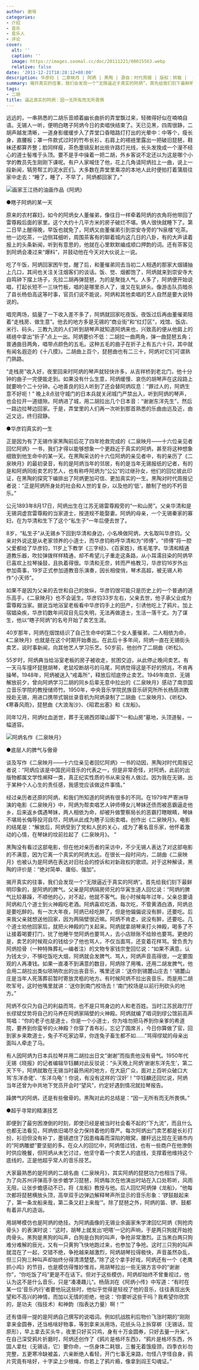 ```yaml
---
author: 谢培
categories:
- 介绍
- 音乐
- 音乐人
- 评论
cover:
  alt: ''
  caption: ''
  image: https://images.soomal.cc/doc/20111221/00015563.webp
  relative: false
date: '2011-12-21T18:28:12+08:00'
description: 华彦钧 | 二泉映月 | 阿炳 | 黑陶 | 源自：时代周报 | 版权：转载 |  平均/总评分：09.92/129
summary: 揭开真实的往事，我们会发现一个“无限逼近于真实的阿炳”。首先给我们刻下最鲜明印象的，是阿炳的脾气。父亲是阿炳隔房师兄的华寅生道人回忆说：“阿炳的脾气比较暴躁，不顺他的心，对不起，他就不客气。我小时候每年过年，父亲总要请阿炳和几个道士到火神殿吃老酒。阿炳喜欢吃酒，每次吃，不管黄酒白酒，阿炳总是要吃醉的……
tags:
- 二胡
title: 逼近真实的阿炳：因一无所有而无所畏惧
---
```


远远的，一串熟悉的二胡乐音顺着幽长曲折的弄堂飘过来，轻微得好似在喃喃自语。无锡人一听，便明白瞎子阿炳今日的卖唱快结束了。天已见黑，四周很静，二胡声越发清晰，一道身影缓缓步入了弄堂口昏暗路灯打出的光晕中：中等个，瘦长身，直腰板；罩一件款式过时的竹布长衫，右肩上的褡裢里露出一把破旧琵琶，鞋袜还都算齐整；脸同样瘦，茶色墨镜反射出些许路灯光线，长头发挽成一个漫不经心的道士髻堆于头顶。要不是手中操着一把二胡，外乡客说不定还以为这是哪个小学的教员先生刚刚下课呢。有户人家喊住了他，花上几角请阿炳拉上一曲，说上一段新闻，犒劳帮工的泥水匠们。大多数在弄堂里乘凉的本地人此时便拍打着蒲扇往家中走去：“睡了，睡了，不早了，阿炳都回家了。”

![画家王江扬的油画作品《阿炳》](https://images.soomal.cc/doc/20111221/00015563.webp)





●瞎子阿炳的某一天

原来的农村寡妇，如今的阿炳女人董催弟，像往日一样牵着阿炳的衣角将他带回了雷尊殿后面的家里。这个大约十几平方米的房子破烂不堪。俩人很快就睡下了。第二日早上醒得晚，早饭也就免了，阿炳又由董催弟引到崇安寺旁的“N泉楼”吃茶。他一边吃茶，一边侧耳细听，周围茶客有的聊着城内这几日的八卦，有的大声读着报上的头条新闻，听到有意思的，他就在心里默默编成顺口押韵的词。还有茶客见到阿炳会凑过来“爆料”，并鼓动他在今天对大伙说上一说。

吃了午饭，阿炳回家困午觉，醒了后，和董催弟同去当初二人相遇的那家大烟铺抽上几口，其间也关注关注烟客们的谈话。饭、觉、烟都饱了，阿炳就来到崇安寺大自鸣钟下摆上场子，先拉二胡再弹琵琶，为的是聚拢人气。人多了，阿炳便开始说唱，打起长短不一三块竹板，唱的是哪里杀人了，谁又在轧姘头。像游击队员暗杀了县长杨伯高这等时事，官员们说不能说，阿炳和其他卖唱的艺人自然是要大说特说的。

唱完两场，掂量了一下收入差不多了，阿炳就回家吃夜饭。夜饭过后再由董催弟陪着“走栈房、做生意”。他去的地方多是无锡的“商业街”和“红灯区”，戏馆、饭店、米行、码头，三教九流的人们听到胡琴声就知道阿炳来也，兴致高的便从他肩上的褡裢中拿出“折子”点上一出。阿炳要价不低：二胡拉一曲两角，弹一曲琵琶五角；普通曲目两角，唱带点颜色的五毛。这种五毛的曲子在折子上有五六十只，其中就有闻名遐迩的《十八摸》。二胡曲上百个，琵琶曲也有二三十，阿炳对它们可谓熟门熟路。

“走栈房”收入好，夜里回来时阿炳的琴声就轻快许多，从吉祥桥到老北门，他十分钟的曲子一完便能走到。如果没有什么生意，阿炳缓慢、哀伤的胡琴声在这段路上就要响个二十分钟。心地善良的妇人听到了还会替阿炳叹息：“罪过人的，阿炳生意不好呃！” 晚上8点驻守城门的日本兵就关闭城门严禁出入，听到阿炳的琴声，也会拉开一道缝隙。阿炳进了城，用二胡拉出几个日本音：“谢谢东洋先生”，然后一路边拉琴边回家。于是，弄堂里的人们再一次听到那首熟悉的乐曲由远及近，由近又远，终归寂静。

●华彦钧真实的一生

正是因为有了无锡作家黑陶前后花了四年抢救完成的《二泉映月――十六位亲见者回忆阿炳》一书，我们才得以能够想象一个更趋近于真实的阿炳，甚至将这种想象细致到他生命中的某一天。在黑陶采访的十六位阿炳的亲见者中，有的亲历了《二泉映月》的最初录音，有的是阿炳当年的邻居，有的是当年无锡报纸的记者，有的是和阿炳同街卖艺的艺人，也有称呼阿炳为“公公”的过继孙女，他们的回忆彼此印证，在黑陶的探究下编排出了阿炳更加可信、更加真实的一生。黑陶对时代周报记者说：“正是阿炳所身处的社会和人世的复杂，以及他的‘低’，酿制了他的不朽音乐。”

公元1893年8月17日，阿炳出生在江苏无锡雷尊殿旁的“一和山房”。父亲华清和是无锡洞虚宫雷尊殿的当家道士，按道规不能娶妻。阿炳的母亲，一个无锡秦家的寡妇，在为华清和生下了这个“私生子”一年后便去世了。

8岁，“私生子”从无锡乡下回到华清和身边，小名唤做阿炳，大名取叫华彦钧。父亲对外说这是从老家领养的小道士，而华彦钧称呼华清和为“师傅”。“师傅”将一腔父爱都给了华彦钧，11岁上下教学《三字经》、《百家姓》，练毛笔字。华清和精通道教乐器，吹拉弹拨样样精通，却不希望儿子重走这条路，从小耳濡目染的阿炳早已喜欢上拉琴操鼓，且执着得很。华清和无奈，转而严格教习，华彦钧16岁外出参加斋事，19岁正式参加道教音乐演奏，因长相俊俏，琴术高超，被无锡人称作“小天师”。

如果不是因为父亲的去世和自己的放纵，华彦钧很可能只是历史上的一个普通的道乐高手，《二泉映月》也不会诞生。华彦钧33岁左右，父亲去世，他子承父业成为雷尊殿当家。据说当地浴室老板看中华彦钧手上的田产，引诱他吃上了鸦片。加上宿娼染疾，华彦钧数年间双目先后失明，无法再做道士，生活一落千丈。为了谋生，他以“瞎子阿炳”的名号开始了卖艺生涯。

40岁那年，阿炳在烟馆结识了自己生命中的第二个女人董催弟，二人相依为命，《二泉映月》也就是在这个时期开始奏出。在此后十多年间，阿炳一直在无锡街头卖艺，说时事新闻，向其他艺人学习乐艺。50岁前，他创作了二胡曲《听松》。

55岁时，阿炳典当给浴室老板的房子被收走，贫困交迫，从此停止晚间卖艺。有一天马车撞坏琵琶胡琴，老鼠咬断胡弓的马尾，阿炳觉得这是不好的预兆，不肯再操琴。1948年，阿炳被送入“戒毒所”，释放后彻底停止卖艺。1949年南京、无锡解放前夕，曾向阿炳学习二胡的同乡后辈无意中拉出的《二泉映月》感动了南京国立音乐学院的教授储师竹。1950年，中央音乐学院民族音乐研究所所长杨荫浏教授赴无锡，用进口携带式钢丝录音机为阿炳录制了二胡曲《二泉映月》、《听松》、《寒春风雨》，琵琶曲《大浪淘沙》、《昭君出塞》和《龙船》。

同年12月，阿炳吐血逝世，葬于无锡西郊璨山脚下“一和山房”墓地，头顶道髻，一幅道容。

![阿炳名作《二泉映月》](https://images.soomal.cc/doc/20111221/00015562.webp)





●底层人的脾气与傲骨

谈及写作《二泉映月――十六位亲见者回忆阿炳》一书的动因，黑陶对时代周报记者说：“阿炳应该是中国民间音乐的代表之一，但是非常奇怪，对阿炳，此前的出版物都属文学性阐释一类，真正纪实性质的书从来没有人做过。因为我在无锡，出于某种个人心生的责任感，我感觉应该做这件事情。”

经过亲历者还原的阿炳，和我们所知道的阿炳有很多的不同。在1979年严寄洲导演的电影《二泉映月》中，阿炳为帮卖唱艺人钟师傅女儿琴妹还债而被恶霸逼走他乡，后来返乡偶遇琴妹，两人相依为命，却被升做警察局长的恶霸打瞎眼睛，琴妹不堪局长侮辱投河自尽，阿炳从此成为瞎子沿街卖唱，创作出《二泉映月》。电影的结尾是：“解放后，阿炳受到了党和人民的关心，成为了著名音乐家，他怀着激动的心情，在琴妹的坟前拉起了《二泉映月》。 ”

黑陶没有看过这部电影，但在他对亲历者的采访中，不少无锡人表达了对这部电影的不满意，因为它离一个真实的阿炳太远。在很长一段时间内，二胡曲《二泉映月》也被认为是阿炳在表达对旧社会的控诉和对新政权的歌颂。对于这种解读，黑陶的评价是：“绝对简单、庸俗、强加”。

揭开真实的往事，我们会发现一个“无限逼近于真实的阿炳”。首先给我们刻下最鲜明印象的，是阿炳的脾气。父亲是阿炳隔房师兄的华寅生道人回忆说：“阿炳的脾气比较暴躁，不顺他的心，对不起，他就不客气。我小时候每年过年，父亲总要请阿炳和几个道士到火神殿吃老酒。阿炳喜欢吃酒，每次吃，不管黄酒白酒，阿炳总是要吃醉的。有一次大年夜，阿炳已经吃醉了，但是他偏偏说没有醉，还要吃。后来我父亲就想送他回家，因为两隔壁很近嘛。阿炳不肯走，说没有醉，还要吃。几个道士劝他回家后，就把火神殿的门关起来。阿炳就拿胡琴来打火神殿，喝多了不让接着喝要打门，扰了他睡午觉阿炳也要骂人，去小店赊账不给赊也要骂。更绝的是，卖艺的时候观众的钱给少了他也骂人，不仅当面骂，还变着花样骂。曾负责为阿炳拾骨（一种特殊葬礼―编者注）的文物专家钱宗奎回忆说：“如果不满意，认为钱太少，不够吃饭吃大烟，阿炳就会发脾气、骂人，阿炳声音高得很，一定要围观的人再凑钱。如果一直凑不到满意的数目，阿炳除了用嘴，还用二胡发脾气，他会用二胡拉出类似唢呐吹出的出丧音乐，嘴里还讲：‘送你到锡麓山庄去！’锡麓山庄是当年人死落葬前暂时寄放灵柩的地方。有时候阿炳不拉出丧音乐，而是用二胡吹军号，这时他嘴里就讲：‘送你到南门校场去！’南门校场是以前行刑砍头的地方。”

阿炳不仅只为自己的利益而骂，也不是只骂身边的人和老百姓。当时江苏民政厅厅长缪斌仗势将自己的马养在阿炳家隔壁的火神殿。阿炳就编了唱词到缪公馆前高声骂唱：“你的老子也是道士，你是一个小道士，你为啥勿把马养到你亲爹的希道院，要养到你蛮爷的火神殿？你穿了青布衫，忘记了围席爿，今日你算做了官，回到家乡来欺道士，兔子不吃家边草，你连兔子畜生都不如……”骂得缪斌的母亲出面叫人牵走了马。

有人因阿炳为日本兵拉琴并用二胡拉出日文“谢谢”而指责他没有骨气。1950年代无锡《晓报》的记者编辑华钰麟对此反驳说：“头天晚上阿炳‘谢谢东洋先生’，第二天下午，阿炳就敢在无锡当时最热闹的地方，在大庭广众，面对上百听众破口大骂‘东洋赤佬’、‘东洋乌龟’！你说，有没有这样的‘汉奸’！”华钰麟还回忆说，阿炳当年还曾为中共地下党员开会时“望风”，约定好遇到情况就拉琴报告。

躁脾气的阿炳，还是有些傲骨的。黑陶对此的总结是：“因一无所有而无所畏惧。”

●超乎寻常的精湛技艺

即便到了最穷困潦倒的时刻，即使已经是被当时社会看不起的“下九流”，而且什么也都无法看见，阿炳依旧竭尽全力保持着他的尊严。每次阿炳出门卖艺都是长衫打扮，衫旧但没有补丁，墨镜遮住了因患梅毒而深陷的眼窝，腰杆远比现在无锡市内的“阿炳雕塑”要坚挺的多。在众人的回忆中，阿炳借过钱，也有一些商户在他潦倒时供应晚餐，但阿炳从未乞讨过，他坚守着一个卖艺人的底线，支撑着他维持这个底线的，正是他超乎常人的音乐技艺。

大家最熟悉的是阿炳的二胡名曲《二泉映月》，其实阿炳的琵琶功力也相当了得。为了向苏州评弹高手张步蟾学习琵琶，阿炳每次在他演出时站在入口处聆听，风雨无阻，让张步蟾感动不已，将《龙船》教授与他。后人回忆阿炳弹《龙船》，“他每次都将琵琶横放头顶，高举双手边弹边解释琴声所显示的音乐形象：‘锣鼓敲起来了，第一条龙船来哉，第二条又赶上来哉’”。除了琵琶之外，阿炳的笛、锣、鼓都有着非凡的造诣。

用胡琴模仿也是阿炳的绝技。为阿炳画像的无锡业余画家朱学津回忆阿炳《狗抢肉骨头》的表演时说：“这时，胡琴上就发出‘吧嗒’一记的声响，于是两只狗就开始抢肉骨头。黑狗是黑狗的叫声，白狗是白狗的叫声，争抢非常激烈。正当黑白两只狗难分难解的辰光，又有一只黄狗飞快地跑过来，也参加了争抢。这时三只狗的叫声就混在了一起，交错不绝，争抢越来越激烈，阿炳胡琴拉得极快，声音虽然杂乱，但三只狗三种叫声却始终分得清清楚楚。”除了这个拿手好戏，阿炳还有一个《老鹰抓小鸡》的节目，也是模仿得惟妙惟肖。用胡琴拉出一些无锡方言中的“谢谢你”，“你吃饭了吗”更是不在话下。但对于这些模仿，阿炳却始终不曾重视过，他认为这不是什么音乐，只是“凑凑趣儿”。杨荫浏在《阿炳小传》中写道：“有时在某一位‘音乐内行’者要他玩这些时，他似乎觉得是轻视了他的音乐，往往表现出失望和不高兴的神情，而加以无情的拒绝，他说：‘你要听这些干吗？我希望你欣赏的，是功夫（指技术）和神韵（指表达力量）啊！’”

还有值得一提的是阿炳自己撰写的说唱词。例如抗战胜利后物价飞涨时期的“刚刚拿来金圆券，还当格啥好物事，等到拿来派用场，花纸头马上拆穿梆（无锡话，现原形），早上拿去买头牛，夜里只好买只鸡，身有十万金圆券，只好去量一升米”。在自己深受鸦片折磨时，阿炳还创作了《鸦片是格坏东西》，“鸦片是格坏东西，外国人拿杜（无锡话，它）要你命，一伤身体二耗银，三餐无着饿瘦颈，四季衣衫勿完整，五更寒冷缺被盖，六亲断绝人看轻，开门七事无来路，勿怪八字怪自身，鸦片究竟有啥好，十字梁上少根绳，你若上了鸦片瘾，像拿到阎王勾魂证。”